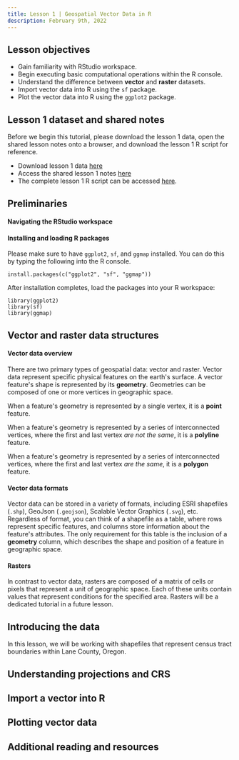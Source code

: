 ```yaml
---
title: Lesson 1 | Geospatial Vector Data in R
description: February 9th, 2022
---
```


## Lesson objectives

- Gain familiarity with RStudio workspace.
- Begin executing basic computational operations within the R console.
- Understand the difference between **vector** and **raster** datasets.
- Import vector data into R using the `sf` package.
- Plot the vector data into R using the `ggplot2` package.

## Lesson 1 dataset and shared notes

Before we begin this tutorial, please download the lesson 1 data, open the shared lesson notes onto a browser, and download the lesson 1 R script for reference.

- Download lesson 1 data [here](https://bit.ly/3gr1Szk)
- Access the shared lesson 1 notes [here](https://bit.ly/3sp08fC)
- The complete lesson 1 R script can be accessed [here](/scripts/lesson1_script.r).

## Preliminaries

#### Navigating the RStudio workspace

#### Installing and loading R packages

Please make sure to have `ggplot2`, `sf`, and `ggmap` installed. You can do this by typing the following into the R console.

```
install.packages(c("ggplot2", "sf", "ggmap"))
```

After installation completes, load the packages into your R workspace:

```
library(ggplot2)
library(sf)
library(ggmap)
```

## Vector and raster data structures

#### Vector data overview

There are two primary types of geospatial data: vector and raster. Vector data represent specific physical features on the earth's surface. A vector feature's shape is represented by its **geometry**. Geometries can be composed of one or more vertices in geographic space.

When a feature's geometry is represented by a single vertex, it is a **point** feature.

When a feature's geometry is represented by a series of interconnected vertices, where the first and last vertex _are not the same_, it is a **polyline** feature.

When a feature's geometry is represented by a series of interconnected vertices, where the first and last vertex _are the same_, it is a **polygon** feature.

#### Vector data formats

Vector data can be stored in a variety of formats, including ESRI shapefiles (`.shp`), GeoJson (`.geojson`), Scalable Vector Graphics (`.svg`), etc. Regardless of format, you can think of a shapefile as a table, where rows represent specific features, and columns store information about the feature's attributes. The only requirement for this table is the inclusion of a **geometry** column, which describes the shape and position of a feature in geographic space. 

#### Rasters

In contrast to vector data, rasters are composed of a matrix of cells or pixels that represent a unit of geographic space. Each of these units contain values that represent conditions for the specified area. Rasters will be a dedicated tutorial in a future lesson.

## Introducing the data

In this lesson, we will be working with shapefiles that represent census tract boundaries within Lane County, Oregon.

## Understanding projections and CRS

## Import a vector into R

## Plotting vector data

## Additional reading and resources
